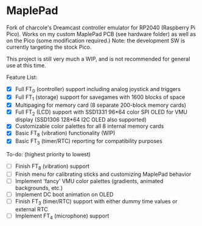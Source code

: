 # MaplePad<br/>

Fork of charcole's Dreamcast controller emulator for RP2040 (Raspberry Pi Pico). Works on my custom MaplePad PCB (see hardware folder) as well as on the Pico (some modification required.) Note: the development SW is currently targeting the stock Pico.

This project is still very much a WIP, and is not recommended for general use at this time.

Feature List:
- [x] Full FT<sub>0</sub> (controller) support including analog joystick and triggers
- [x] Full FT<sub>1</sub> (storage) support for savegames with 1600 blocks of space
- [x] Multipaging for memory card (8 separate 200-block memory cards)
- [x] Full FT<sub>2</sub> (LCD) support with SSD1331 96\*64 color SPI OLED for VMU display (SSD1306 128\*64 I2C OLED also supported)
- [x] Customizable color palettes for all 8 internal memory cards
- [x] Basic FT<sub>8</sub> (vibration) functionality (WIP)
- [x] Basic FT<sub>3</sub> (timer/RTC) reporting for compatibility purposes

To-do: (highest priority to lowest)
- [ ] Finish FT<sub>8</sub> (vibration) support
- [ ] Finish menu for calibrating sticks and customizing MaplePad behavior
- [ ] Implement 'fancy' VMU color palettes (gradients, animated backgrounds, etc.)
- [ ] Implement DC boot animation on OLED
- [ ] Finish FT<sub>3</sub> (timer/RTC) support with either dummy time values or external RTC
- [ ] Implement FT<sub>4</sub> (microphone) support
